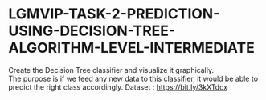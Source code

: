 # LGMVIP-TASK-2-PREDICTION-USING-DECISION-TREE-ALGORITHM-LEVEL-INTERMEDIATE
Create the Decision Tree classifier and visualize it graphically.   
The purpose is if we feed any new data to this classifier, 
it would be able to  predict the right class accordingly.
Dataset : https://bit.ly/3kXTdox  
